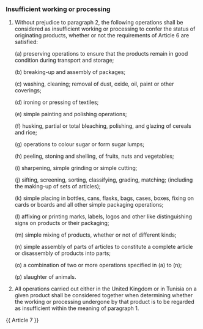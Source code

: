 ### Insufficient working or processing

1. Without prejudice to paragraph 2, the following operations shall be considered as insufficient working or processing to confer the status of originating products, whether or not the requirements of Article 6 are satisfied:

    (a) preserving operations to ensure that the products remain in good condition during transport and storage;

    (b) breaking-up and assembly of packages;

    (c) washing, cleaning; removal of dust, oxide, oil, paint or other coverings;

    (d) ironing or pressing of textiles;

    (e) simple painting and polishing operations;

    (f) husking, partial or total bleaching, polishing, and glazing of cereals and rice;

    (g) operations to colour sugar or form sugar lumps;

    (h) peeling, stoning and shelling, of fruits, nuts and vegetables;

    (i) sharpening, simple grinding or simple cutting;

    (j) sifting, screening, sorting, classifying, grading, matching; (including the making-up of sets of articles);

    (k) simple placing in bottles, cans, flasks, bags, cases, boxes, fixing on cards or boards and all other simple packaging operations;

    (l) affixing or printing marks, labels, logos and other like distinguishing signs on products or their packaging;

    (m) simple mixing of products, whether or not of different kinds;

    (n) simple assembly of parts of articles to constitute a complete article or disassembly of products into parts;

    (o) a combination of two or more operations specified in (a) to (n);

    (p) slaughter of animals.

2. All operations carried out either in the United Kingdom or in Tunisia on a given product shall be considered together when determining whether the working or processing undergone by that product is to be regarded as insufficient within the meaning of paragraph 1.

{{ Article 7 }}
